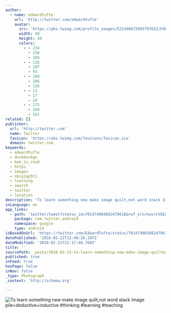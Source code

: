 ```yaml
---
author:
  - name: edwardtufte
    url: 'http://twitter.com/edwardtufte'
    avatar:
      src: 'https://pbs.twimg.com/profile_images/521360673993797632/FdESSX5S_normal.jpeg'
      width: 48
      height: 48
      colors:
        - - 234
          - 236
          - 184
        - - 135
          - 107
          - 93
        - - 180
          - 186
          - 116
        - - 13
          - 17
          - 24
        - - 175
          - 169
          - 161
related: []
publisher:
  url: 'http://twitter.com'
  name: Twitter
  favicon: 'https://abs.twimg.com/favicons/favicon.ico'
  domain: twitter.com
keywords:
  - edwardtufte
  - duckduckgo
  - ben_is_rood
  - https
  - images
  - nbiy2ap5ti
  - learning
  - search
  - twitter
  - location
description: 'To learn something new make image quilt,not word stack Image pile=deductive+inductive #thinking #learning #teaching'
inLanguage: en
app_links:
  - path: 'twitter/tweet?status_id=701474003882479616&ref_src=twsrc%5Egoogle%7Ctwcamp%5Eandroidseo%7Ctwgr%5Estatus%7Ctwterm%5E701474003882479616'
    package: com.twitter.android
    namespace: google
    type: android
isBasedOnUrl: 'https://twitter.com/EdwardTufte/status/701474003882479616'
datePublished: '2016-02-22T12:48:26.297Z'
dateModified: '2016-02-21T22:17:48.769Z'
title: ''
sourcePath: _posts/2016-02-22-to-learn-something-new-make-image-quiltnot-word-stack-image.md
published: true
inFeed: true
hasPage: false
inNav: false
_type: Photograph
_context: 'http://schema.org'

---
```

![To learn something new make image quilt&comma;not word stack Image pile&equals;deductive&plus;inductive &num;thinking &num;learning &num;teaching](https://pbs.twimg.com/media/Cbwi46zUUAALu_l.png:large)